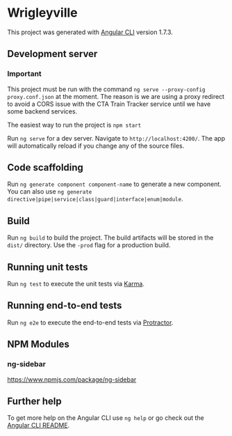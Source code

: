 # Wrigleyville

This project was generated with [Angular CLI](https://github.com/angular/angular-cli) version 1.7.3.

## Development server

### Important

This project must be run with the command `ng serve --proxy-config proxy.conf.json` at the moment. The reason is we are using a proxy redirect
to avoid a CORS issue with the CTA Train Tracker service until we have some backend services.

The easiest way to run the project is `npm start`

Run `ng serve` for a dev server. Navigate to `http://localhost:4200/`. The app will automatically reload if you change any of the source files.

## Code scaffolding

Run `ng generate component component-name` to generate a new component. You can also use `ng generate directive|pipe|service|class|guard|interface|enum|module`.

## Build

Run `ng build` to build the project. The build artifacts will be stored in the `dist/` directory. Use the `-prod` flag for a production build.

## Running unit tests

Run `ng test` to execute the unit tests via [Karma](https://karma-runner.github.io).

## Running end-to-end tests

Run `ng e2e` to execute the end-to-end tests via [Protractor](http://www.protractortest.org/).

## NPM Modules

### ng-sidebar
https://www.npmjs.com/package/ng-sidebar

## Further help

To get more help on the Angular CLI use `ng help` or go check out the [Angular CLI README](https://github.com/angular/angular-cli/blob/master/README.md).
